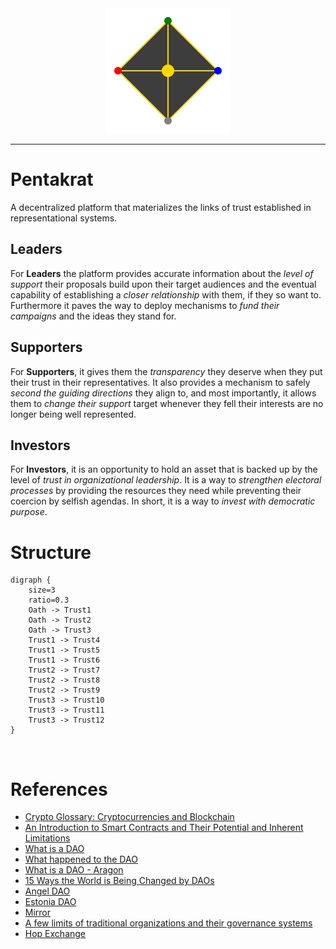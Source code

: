 <div align="center">
  <img width="200" src=".\logo.svg" alt="logo">
</div>

---

# Pentakrat

A decentralized platform that materializes the links of trust established in
representational systems.

## Leaders

For **Leaders** the platform provides accurate information about the *level of
support* their proposals build upon their target audiences and the eventual
capability of establishing a *closer relationship* with them, if they so want
to.  Furthermore it paves the way to deploy mechanisms to *fund their
campaigns* and the ideas they stand for.

## Supporters

For **Supporters**, it gives them the *transparency* they deserve when they put
their trust in their representatives. It also provides a mechanism to safely
*second the guiding directions* they align to, and most importantly, it allows
them to *change their support* target whenever they fell their interests are
no longer being well represented.

## Investors

For **Investors**, it is an opportunity to hold an asset that is backed up by
the level of *trust in organizational leadership*. It is a way to *strengthen
electoral processes* by providing the resources they need while preventing
their coercion by selfish agendas. In short, it is a way to *invest with
democratic purpose*.

# Structure


```graphviz
digraph {
    size=3
    ratio=0.3
    Oath -> Trust1
    Oath -> Trust2
    Oath -> Trust3
    Trust1 -> Trust4
    Trust1 -> Trust5
    Trust1 -> Trust6
    Trust2 -> Trust7
    Trust2 -> Trust8
    Trust2 -> Trust9
    Trust3 -> Trust10
    Trust3 -> Trust11
    Trust3 -> Trust12
}
```

<br>

# References

- [Crypto Glossary: Cryptocurrencies and Blockchain](https://a16z.com/2019/11/08/crypto-glossary/)
- [An Introduction to Smart Contracts and Their Potential and Inherent Limitations](https://corpgov.law.harvard.edu/2018/05/26/an-introduction-to-smart-contracts-and-their-potential-and-inherent-limitations/)
- [What is a DAO](https://hackernoon.com/what-is-a-dao-c7e84aa1bd69)
- [What happened to the DAO](https://www.coininsider.com/what-happened-to-the-dao/)
- [What is a DAO - Aragon](https://blog.aragon.org/what-is-a-dao/)
- [15 Ways the World is Being Changed by DAOs](https://blog.aragon.org/15-ways-the-world-is-being-transformed-by-daos)
- [Angel DAO](https://angeldao.org/)
- [Estonia DAO](https://estoniadao.org/)
- [Mirror](https://mirror.xyz/)
- [A few limits of traditional organizations and their governance systems](https://medium.com/@LuigiGrx/2-2-daos-a-new-organizational-and-governance-paradigm-93e889df1b39?p=d452fe6ea41f)
- [Hop Exchange](https://app.hop.exchange/)
